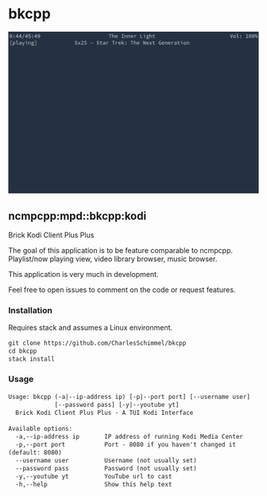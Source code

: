 # bkcpp

![](bkcpp.png)

## ncmpcpp:mpd::bkcpp:kodi

Brick Kodi Client Plus Plus

The goal of this application is to be feature comparable to ncmpcpp.
Playlist/now playing view, video library browser, music browser.

This application is very much in development.

Feel free to open issues to comment on the code or request features.  

### Installation
Requires stack and assumes a Linux environment.

```
git clone https://github.com/CharlesSchimmel/bkcpp
cd bkcpp
stack install
```

### Usage

```
Usage: bkcpp (-a|--ip-address ip) [-p|--port port] [--username user]
             [--password pass] [-y|--youtube yt]
  Brick Kodi Client Plus Plus - A TUI Kodi Interface

Available options:
  -a,--ip-address ip       IP address of running Kodi Media Center
  -p,--port port           Port - 8080 if you haven't changed it (default: 8080)
  --username user          Username (not usually set)
  --password pass          Password (not usually set)
  -y,--youtube yt          YouTube url to cast
  -h,--help                Show this help text
```
